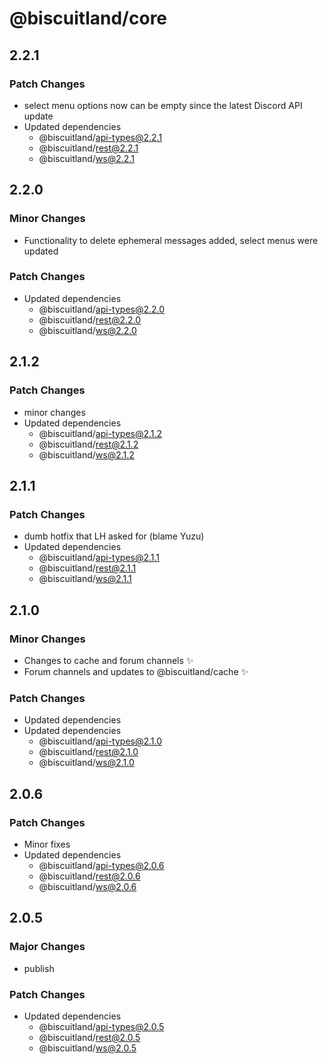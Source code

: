 # @biscuitland/core

## 2.2.1

### Patch Changes

- select menu options now can be empty since the latest Discord API update
- Updated dependencies
  - @biscuitland/api-types@2.2.1
  - @biscuitland/rest@2.2.1
  - @biscuitland/ws@2.2.1

## 2.2.0

### Minor Changes

- Functionality to delete ephemeral messages added, select menus were updated

### Patch Changes

- Updated dependencies
  - @biscuitland/api-types@2.2.0
  - @biscuitland/rest@2.2.0
  - @biscuitland/ws@2.2.0

## 2.1.2

### Patch Changes

- minor changes
- Updated dependencies
  - @biscuitland/api-types@2.1.2
  - @biscuitland/rest@2.1.2
  - @biscuitland/ws@2.1.2

## 2.1.1

### Patch Changes

- dumb hotfix that LH asked for (blame Yuzu)
- Updated dependencies
  - @biscuitland/api-types@2.1.1
  - @biscuitland/rest@2.1.1
  - @biscuitland/ws@2.1.1

## 2.1.0

### Minor Changes

- Changes to cache and forum channels ✨
- Forum channels and updates to @biscuitland/cache ✨

### Patch Changes

- Updated dependencies
- Updated dependencies
  - @biscuitland/api-types@2.1.0
  - @biscuitland/rest@2.1.0
  - @biscuitland/ws@2.1.0

## 2.0.6

### Patch Changes

- Minor fixes
- Updated dependencies
  - @biscuitland/api-types@2.0.6
  - @biscuitland/rest@2.0.6
  - @biscuitland/ws@2.0.6

## 2.0.5

### Major Changes

- publish

### Patch Changes

- Updated dependencies
  - @biscuitland/api-types@2.0.5
  - @biscuitland/rest@2.0.5
  - @biscuitland/ws@2.0.5
